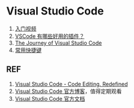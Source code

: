 # Visual Studio Code

1. [入门视频](./introvideos.md)
1. [VSCode 有哪些好用的插件？](./vscode_plugins.md)
1. [The Journey of Visual Studio Code](./vscode_journey.md)
1. [常用快捷键](./vscode_hotkey.md)

## REF

1. [Visual Studio Code - Code Editing. Redefined][1]
1. [Visual Studio Code 官方博客][2]，值得定期观看
1. [Visual Studio Code 官方文档][3]

[1]: https://code.visualstudio.com/ "Visual Studio Code - Code Editing. Redefined"
[2]: https://code.visualstudio.com/blogs "Visual Studio Code Blogs"
[3]: https://code.visualstudio.com/docs "Documentation for Visual Studio Code"

